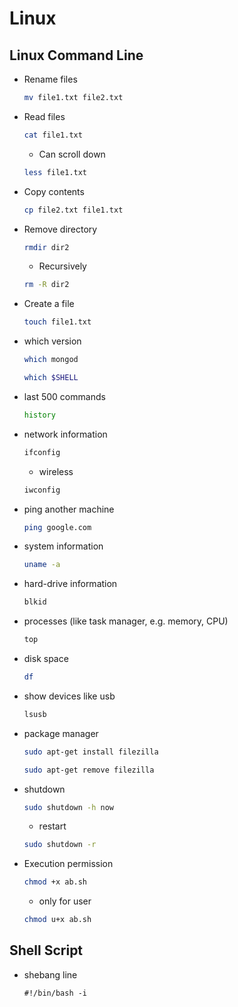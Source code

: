 # Linux

## Linux Command Line
- Rename files
  ```bash
  mv file1.txt file2.txt
  ```

- Read files
  ```bash
  cat file1.txt
  ```
  - Can scroll down
  ```bash
  less file1.txt
  ```
  
- Copy contents
  ```bash
  cp file2.txt file1.txt
  ```

- Remove directory
  ```bash
  rmdir dir2
  ```
  - Recursively
  ```bash
  rm -R dir2
  ```
  
- Create a file
  ```bash
  touch file1.txt
  ```

- which version
  ```bash
  which mongod
  ```
  ```bash
  which $SHELL
  ```

- last 500 commands
  ```bash
  history
  ```

- network information 
  ```bash
  ifconfig
  ```
  - wireless 
  ```bash
  iwconfig
  ```

- ping another machine
  ```bash
  ping google.com
  ```
  
- system information
  ```bash
  uname -a
  ```
  
- hard-drive information
  ```bash
  blkid
  ```
  
- processes (like task manager, e.g. memory, CPU)
  ```bash
  top
  ```

- disk space
  ```bash
  df
  ```

- show devices like usb
  ```bash
  lsusb
  ```

- package manager
  ```bash
  sudo apt-get install filezilla
  ```
  ```bash
  sudo apt-get remove filezilla
  ```
  
- shutdown
  ```bash
  sudo shutdown -h now
  ```
  - restart
  ```bash
  sudo shutdown -r
  ```

- Execution permission
  ```bash
  chmod +x ab.sh
  ```
  - only for user
  ```bash
  chmod u+x ab.sh
  ```

## Shell Script
- shebang line
  ```shell
  #!/bin/bash -i
  ```
